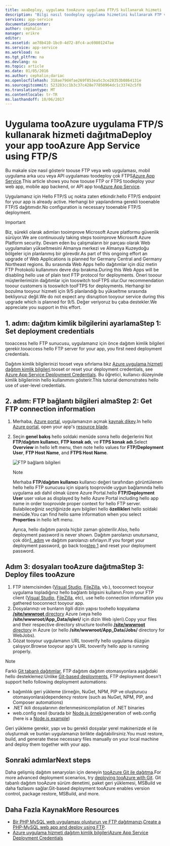 ```yaml
---
title: aaaDeploy, uygulama tooAzure uygulama FTP/S kullanarak hizmeti | Microsoft Docs
description: "Bilgi nasıl toodeploy uygulama hizmetini kullanarak FTP veya FTPS, uygulama tooAzure."
services: app-service
documentationcenter: 
author: cephalin
manager: erikre
editor: 
ms.assetid: ae78b410-1bc0-4d72-8fc4-ac69801247ae
ms.service: app-service
ms.workload: na
ms.tgt_pltfrm: na
ms.devlang: na
ms.topic: article
ms.date: 01/05/2016
ms.author: cephalin;dariac
ms.openlocfilehash: 318ae79d4fae269f853ea5c3ce28353b0864131e
ms.sourcegitcommit: 523283cc1b3c37c428e77850964dc1c33742c5f0
ms.translationtype: MT
ms.contentlocale: tr-TR
ms.lasthandoff: 10/06/2017
---
```

# <a name="deploy-your-app-tooazure-app-service-using-ftps"></a><span data-ttu-id="55fd9-103">Uygulama tooAzure uygulama FTP/S kullanarak hizmeti dağıtma</span><span class="sxs-lookup"><span data-stu-id="55fd9-103">Deploy your app tooAzure App Service using FTP/S</span></span>

<span data-ttu-id="55fd9-104">Bu makale size nasıl gösterir toouse FTP veya web uygulaması, mobil uygulama arka ucu veya API uygulaması toodeploy çok FTPS[Azure App Service](http://go.microsoft.com/fwlink/?LinkId=529714).</span><span class="sxs-lookup"><span data-stu-id="55fd9-104">This article shows you how toouse FTP or FTPS toodeploy your web app, mobile app backend, or API app too[Azure App Service](http://go.microsoft.com/fwlink/?LinkId=529714).</span></span>

<span data-ttu-id="55fd9-105">Uygulamanız için Hello FTP/S uç nokta zaten etkindir.</span><span class="sxs-lookup"><span data-stu-id="55fd9-105">hello FTP/S endpoint for your app is already active.</span></span> <span data-ttu-id="55fd9-106">Herhangi bir yapılandırma gerekli tooenable FTP/S dağıtımıdır.</span><span class="sxs-lookup"><span data-stu-id="55fd9-106">No configuration is necessary tooenable FTP/S deployment.</span></span>

> [!IMPORTANT]
> <span data-ttu-id="55fd9-107">Biz, sürekli olarak adımları tooimprove Microsoft Azure platformu güvenlik sürüyor.</span><span class="sxs-lookup"><span data-stu-id="55fd9-107">We are continuously taking steps tooimprove Microsoft Azure Platform security.</span></span> <span data-ttu-id="55fd9-108">Devam eden bu çalışmaların bir parçası olarak Web uygulamaları yükseltmesini Almanya merkezi ve Almanya Kuzeydoğu bölgeler için planlanmış bir görevdir.</span><span class="sxs-lookup"><span data-stu-id="55fd9-108">As part of this ongoing effort an upgrade of Web Applications is planned for Germany Central and Germany Northeast regions.</span></span> <span data-ttu-id="55fd9-109">Bu sırasında Web Apps hello dağıtımlar için düz metin FTP Protokolü kullanımını devre dışı bırakma.</span><span class="sxs-lookup"><span data-stu-id="55fd9-109">During this Web Apps will be disabling hello use of plain text FTP protocol for deployments.</span></span> <span data-ttu-id="55fd9-110">Öneri tooour müşterilerimizin dağıtımlar için tooswitch tooFTPS olur.</span><span class="sxs-lookup"><span data-stu-id="55fd9-110">Our recommendation tooour customers is tooswitch tooFTPS for deployments.</span></span> <span data-ttu-id="55fd9-111">Herhangi bir bozulma tooyour hizmeti için 9/5 planlandığı bu yükseltme sırasında bekliyoruz değil.</span><span class="sxs-lookup"><span data-stu-id="55fd9-111">We do not expect any disruption tooyour service during this upgrade which is planned for 9/5.</span></span> <span data-ttu-id="55fd9-112">Değer veriyoruz bu çaba destekler.</span><span class="sxs-lookup"><span data-stu-id="55fd9-112">We appreciate you support in this effort.</span></span>

<a name="step1"></a>
## <a name="step-1-set-deployment-credentials"></a><span data-ttu-id="55fd9-113">1. adım: dağıtım kimlik bilgilerini ayarlama</span><span class="sxs-lookup"><span data-stu-id="55fd9-113">Step 1: Set deployment credentials</span></span>

<span data-ttu-id="55fd9-114">tooaccess hello FTP sunucusu, uygulamanız için önce dağıtım kimlik bilgileri gerekir.</span><span class="sxs-lookup"><span data-stu-id="55fd9-114">tooaccess hello FTP server for your app, you first need deployment credentials.</span></span> 

<span data-ttu-id="55fd9-115">Dağıtım kimlik bilgilerinizi tooset veya sıfırlama bkz [Azure uygulama hizmeti dağıtım kimlik bilgileri](app-service-deployment-credentials.md).</span><span class="sxs-lookup"><span data-stu-id="55fd9-115">tooset or reset your deployment credentials, see [Azure App Service Deployment Credentials](app-service-deployment-credentials.md).</span></span> <span data-ttu-id="55fd9-116">Bu öğretici, kullanıcı düzeyinde kimlik bilgilerinin hello kullanımını gösterir.</span><span class="sxs-lookup"><span data-stu-id="55fd9-116">This tutorial demonstrates hello use of user-level credentials.</span></span>

## <a name="step-2-get-ftp-connection-information"></a><span data-ttu-id="55fd9-117">2. adım: FTP bağlantı bilgileri alma</span><span class="sxs-lookup"><span data-stu-id="55fd9-117">Step 2: Get FTP connection information</span></span>

1. <span data-ttu-id="55fd9-118">Merhaba, [Azure portal](https://portal.azure.com), uygulamanızın açmak [kaynak dikey](../azure-resource-manager/resource-group-portal.md#manage-resources).</span><span class="sxs-lookup"><span data-stu-id="55fd9-118">In hello [Azure portal](https://portal.azure.com), open your app's [resource blade](../azure-resource-manager/resource-group-portal.md#manage-resources).</span></span>
2. <span data-ttu-id="55fd9-119">Seçin **genel bakış** hello soldaki menüde sonra hello değerlerini Not **FTP/dağıtım kullanıcı**, **FTP konak adı**, ve **FTPS konak adı**.</span><span class="sxs-lookup"><span data-stu-id="55fd9-119">Select **Overview** in hello left menu, then note hello values for **FTP/Deployment User**, **FTP Host Name**, and **FTPS Host Name**.</span></span> 

    ![FTP bağlantı bilgileri](./media/web-sites-deploy/FTP-Connection-Info.PNG)

    > [!NOTE]
    > <span data-ttu-id="55fd9-121">Merhaba **FTP/dağıtım kullanıcı** kullanıcı değeri tarafından görüntülenen hello hello FTP sunucusu için sipariş tooprovide uygun bağlamında hello uygulama adı dahil olmak üzere Azure Portal.</span><span class="sxs-lookup"><span data-stu-id="55fd9-121">hello **FTP/Deployment User** user value as displayed by hello Azure Portal including hello app name in order tooprovide proper context for hello FTP server.</span></span>
    > <span data-ttu-id="55fd9-122">Bulabileceğiniz seçtiğinizde aynı bilgileri hello **özellikleri** hello soldaki menüde.</span><span class="sxs-lookup"><span data-stu-id="55fd9-122">You can find hello same information when you select **Properties** in hello left menu.</span></span> 
    >
    > <span data-ttu-id="55fd9-123">Ayrıca, hello dağıtım parola hiçbir zaman gösterilir.</span><span class="sxs-lookup"><span data-stu-id="55fd9-123">Also, hello deployment password is never shown.</span></span> <span data-ttu-id="55fd9-124">Dağıtım parolanızı unutursanız, çok dön[1. adım](#step1) ve dağıtım parolanızı sıfırlayın.</span><span class="sxs-lookup"><span data-stu-id="55fd9-124">If you forget your deployment password, go back too[step 1](#step1) and reset your deployment password.</span></span>
    >
    >

## <a name="step-3-deploy-files-tooazure"></a><span data-ttu-id="55fd9-125">Adım 3: dosyaları tooAzure dağıtma</span><span class="sxs-lookup"><span data-stu-id="55fd9-125">Step 3: Deploy files tooAzure</span></span>

1. <span data-ttu-id="55fd9-126">FTP istemcisinden ([Visual Studio](https://www.visualstudio.com/vs/community/), [FileZilla](https://filezilla-project.org/download.php?type=client), vb.), tooconnect tooyour uygulama topladığınız hello bağlantı bilgisini kullanın.</span><span class="sxs-lookup"><span data-stu-id="55fd9-126">From your FTP client ([Visual Studio](https://www.visualstudio.com/vs/community/), [FileZilla](https://filezilla-project.org/download.php?type=client), etc), use hello connection information you gathered tooconnect tooyour app.</span></span>
3. <span data-ttu-id="55fd9-127">Dosyalarınızı ve bunların ilgili dizin yapısı toohello kopyalama [ **/site/wwwroot** directory](https://github.com/projectkudu/kudu/wiki/File-structure-on-azure) Azure (veya hello **/site/wwwroot/App_Data/işleri/** için dizin Web işleri).</span><span class="sxs-lookup"><span data-stu-id="55fd9-127">Copy your files and their respective directory structure toohello [**/site/wwwroot** directory](https://github.com/projectkudu/kudu/wiki/File-structure-on-azure) in Azure (or hello **/site/wwwroot/App_Data/Jobs/** directory for WebJobs).</span></span>
4. <span data-ttu-id="55fd9-128">Gözat tooyour uygulamanın URL tooverify hello uygulama düzgün çalışıyor.</span><span class="sxs-lookup"><span data-stu-id="55fd9-128">Browse tooyour app's URL tooverify hello app is running properly.</span></span> 

> [!NOTE] 
> <span data-ttu-id="55fd9-129">Farklı [Git tabanlı dağıtımlar](app-service-deploy-local-git.md), FTP dağıtım dağıtım otomasyonlara aşağıdaki hello desteklemez:</span><span class="sxs-lookup"><span data-stu-id="55fd9-129">Unlike [Git-based deployments](app-service-deploy-local-git.md), FTP deployment doesn't support hello following deployment automations:</span></span> 
>
> - <span data-ttu-id="55fd9-130">bağımlılık geri yükleme (örneğin, NuGet, NPM, PIP ve oluşturucu otomasyonlara)</span><span class="sxs-lookup"><span data-stu-id="55fd9-130">dependency restore (such as NuGet, NPM, PIP, and Composer automations)</span></span>
> - <span data-ttu-id="55fd9-131">.NET ikili dosyalarının derlenmesini</span><span class="sxs-lookup"><span data-stu-id="55fd9-131">compilation of .NET binaries</span></span>
> - <span data-ttu-id="55fd9-132">web.config nesil (burada bir [Node.js örnek](https://github.com/projectkudu/kudu/wiki/Using-a-custom-web.config-for-Node-apps))</span><span class="sxs-lookup"><span data-stu-id="55fd9-132">generation of web.config (here is a [Node.js example](https://github.com/projectkudu/kudu/wiki/Using-a-custom-web.config-for-Node-apps))</span></span>
> 
> <span data-ttu-id="55fd9-133">Geri yükleme gerekir, yapı ve bu gerekli dosyalar yerel makinenizde el ile oluşturmak ve bunları uygulamanızı birlikte dağıtabilirsiniz.</span><span class="sxs-lookup"><span data-stu-id="55fd9-133">You must restore, build, and generate these necessary files manually on your local machine and deploy them together with your app.</span></span>
>
>

## <a name="next-steps"></a><span data-ttu-id="55fd9-134">Sonraki adımlar</span><span class="sxs-lookup"><span data-stu-id="55fd9-134">Next steps</span></span>

<span data-ttu-id="55fd9-135">Daha gelişmiş dağıtım senaryoları için deneyin [tooAzure Git ile dağıtma](app-service-deploy-local-git.md).</span><span class="sxs-lookup"><span data-stu-id="55fd9-135">For more advanced deployment scenarios, try [deploying tooAzure with Git](app-service-deploy-local-git.md).</span></span> <span data-ttu-id="55fd9-136">Git tabanlı dağıtım tooAzure sürüm denetimi, paket geri yüklemesi, MSBuild ve daha fazlasını sağlar.</span><span class="sxs-lookup"><span data-stu-id="55fd9-136">Git-based deployment tooAzure enables version control, package restore, MSBuild, and more.</span></span>

## <a name="more-resources"></a><span data-ttu-id="55fd9-137">Daha Fazla Kaynak</span><span class="sxs-lookup"><span data-stu-id="55fd9-137">More Resources</span></span>

* <span data-ttu-id="55fd9-138">[Bir PHP MySQL web uygulaması oluşturun ve FTP dağıtmanızı](web-sites-php-mysql-deploy-use-ftp.md).</span><span class="sxs-lookup"><span data-stu-id="55fd9-138">[Create a PHP-MySQL web app and deploy using FTP](web-sites-php-mysql-deploy-use-ftp.md).</span></span>
* [<span data-ttu-id="55fd9-139">Azure uygulama hizmeti dağıtım kimlik bilgileri</span><span class="sxs-lookup"><span data-stu-id="55fd9-139">Azure App Service Deployment Credentials</span></span>](app-service-deploy-ftp.md)
